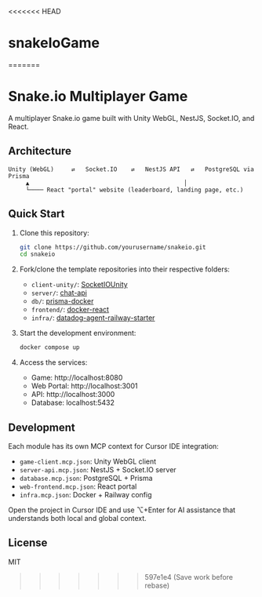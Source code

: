 <<<<<<< HEAD
# snakeIoGame
=======
# Snake.io Multiplayer Game

A multiplayer Snake.io game built with Unity WebGL, NestJS, Socket.IO, and React.

## Architecture

```
Unity (WebGL)     ⇄   Socket.IO    ⇄   NestJS API   ⇄   PostgreSQL via Prisma
     ▲                                            │
     └──── React "portal" website (leaderboard, landing page, etc.)
```

## Quick Start

1. Clone this repository:
   ```bash
   git clone https://github.com/yourusername/snakeio.git
   cd snakeio
   ```

2. Fork/clone the template repositories into their respective folders:
   - `client-unity/`: [SocketIOUnity](https://github.com/itisnajim/SocketIOUnity)
   - `server/`: [chat-api](https://github.com/erickmarx/chat-api)
   - `db/`: [prisma-docker](https://github.com/grdnmsz/prisma-docker)
   - `frontend/`: [docker-react](https://github.com/sublime-railway/docker-react)
   - `infra/`: [datadog-agent-railway-starter](https://github.com/railwayapp-templates/datadog-agent-railway-starter)

3. Start the development environment:
   ```bash
   docker compose up
   ```

4. Access the services:
   - Game: http://localhost:8080
   - Web Portal: http://localhost:3001
   - API: http://localhost:3000
   - Database: localhost:5432

## Development

Each module has its own MCP context for Cursor IDE integration:

- `game-client.mcp.json`: Unity WebGL client
- `server-api.mcp.json`: NestJS + Socket.IO server
- `database.mcp.json`: PostgreSQL + Prisma
- `web-frontend.mcp.json`: React portal
- `infra.mcp.json`: Docker + Railway config

Open the project in Cursor IDE and use ⌥+Enter for AI assistance that understands both local and global context.

## License

MIT 
>>>>>>> 597e1e4 (Save work before rebase)
